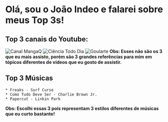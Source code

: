 # Olá, sou o João Indeo e falarei sobre meus Top 3s!

## Top 3 canais do Youtube:
 ![Canal MangaQ](https://www.youtube.com/channel/UCAjbAPiBK_LIHoh1OlrXrPg)
 ![Ciência Todo Dia](https://www.youtube.com/@CienciaTodoDia)
 ![Goularte](https://www.youtube.com/@G0ularte)
**Obs: Esses não são os 3 que eu mais assisto, porém são 3 grandes referências para mim em tópicos diferentes de vídeos que eu gosto de assistir.**

## Top 3 Músicas
    * Freaks - Surf Curse
    * Como Tudo Deve Ser - Charlie Brown Jr.
    * Papercut - Linkin Park
**Obs: Escolhi essas 3 pois representam 3 estilos diferentes de músicas que eu curto bastante!**